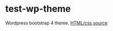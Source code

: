 # test-wp-theme

Wordpress bootstrap 4 theme. [HTML/css source](https://startbootstrap.com/templates/blog-home/)

